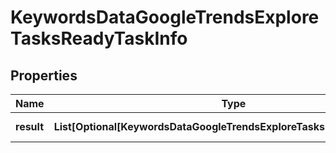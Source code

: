 # KeywordsDataGoogleTrendsExploreTasksReadyTaskInfo


## Properties

| Name | Type | Description | Notes |
|------------ | ------------- | ------------- | -------------|
**result** | **List[Optional[KeywordsDataGoogleTrendsExploreTasksReadyResultInfo]]** | array of results |[optional]|